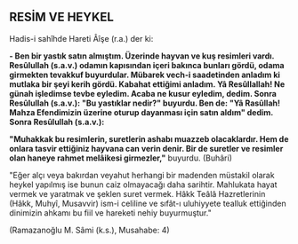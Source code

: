 ## RESİM VE HEYKEL

Hadis-i sahîhde Hareti Âîşe (r.a.) der ki:

**- Ben bir yastık satın almıştım. Üzerinde hay­van ve kuş resimleri vardı. Resûlullah (s.a.v.) odamın kapısından içeri bakınca bunları gördü, odama girmekten tevakkuf buyurdular. Mü­barek vech-i saadetinden anladım ki mutlaka bir şeyi kerih gördü. Kabahat ettiğimi anladım. Yâ Resûllallah! Ne günah işledimse tevbe eyledim. Acaba ne kusur eyledim, dedim. Sonra Resûlullah (s.a.v.): "Bu yastıklar nedir?" buyur­du. Ben de: "Yâ Rasûllah! Mahza Efendimizin üzerine oturup dayanması için satın aldım" de­dim. Sonra Resûlullah (s.a.v.):**

**"Muhakkak bu resimlerin, suretlerin ashabı muazzeb olacaklardır. Hem de onlara tasvir etti­ğiniz hayvana can verin denir. Bir de suretler ve resimler olan haneye rahmet melâikesi girmez­ler,"** buyurdu. (Buhâri)

"Eğer alçı veya bakırdan veyahut herhangi bir madenden müstakil olarak heykel yapılmış ise bu­nun caiz olmayacağı daha sarihtir. Mahlukata ha­yat vermek ve yaratmak ve şeklen suret vermek. Hâkk Teâlâ Hazretlerinin (Hâkk, Muhyî, Musavvir) ism-i celiline ve sıfât-ı uluhiyyete tealluk etti­ğinden dinimizin ahkamı bu fiil ve hareketi nehiy buyurmuştur."

(Ramazanoğlu M. Sâmi (k.s.), Musahabe: 4)
